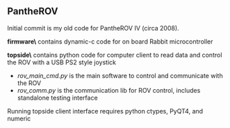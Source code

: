 PantheROV
---------------

Initial commit is my old code for PantheROV IV (circa 2008). 

**firmware\\** contains dynamic-c code for on board Rabbit microcontroller

**topside\\** contains python code for computer client to read data and control the ROV with a USB PS2 style joystick
- *rov\_main\_cmd.py* is the main software to control and communicate with the ROV
- *rov_comm.py* is the communication lib for ROV control, includes standalone testing interface

Running topside client interface requires python ctypes, PyQT4, and numeric

